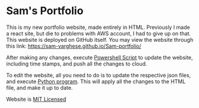 # Sam's Portfolio

This is my new portfolio website, made entirely in HTML. Previously I made a react site, but die to problems with AWS account, I had to give up on that. This website is deployed on GitHub itself. You may view the website through this link: https://sam-varghese.github.io/Sam-portfolio/

After making any changes, execute [Powershell Script](./githubActioner.ps1) to update the website, including time stamps, and push all the changes to cloud.

To edit the website, all you need to do is to update the respective json files, and execute [Python program](./website_builder.py). This will apply all the changes to the HTML file, and make it up to date.

Website is [MIT Licensed](./LICENSE)